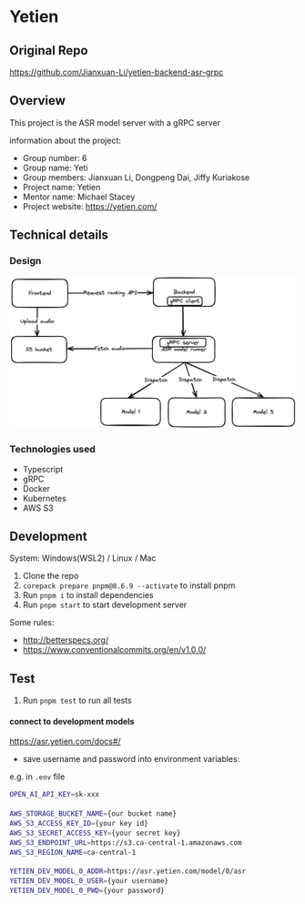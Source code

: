 # Yetien

## Original Repo

https://github.com/Jianxuan-Li/yetien-backend-asr-grpc


## Overview

This project is the ASR model server with a gRPC server

information about the project:

* Group number: 6
* Group name: Yeti
* Group members: Jianxuan Li, Dongpeng Dai, Jiffy Kuriakose
* Project name: Yetien
* Mentor name: Michael Stacey
* Project website: https://yetien.com/

## Technical details

### Design

![Flow chart](./docs/flow.png)

### Technologies used

* Typescript
* gRPC
* Docker
* Kubernetes
* AWS S3

## Development

System: Windows(WSL2) / Linux / Mac

1. Clone the repo
1. `corepack prepare pnpm@8.6.9 --activate` to install pnpm
1. Run `pnpm i` to install dependencies
1. Run `pnpm start` to start development server

Some rules:

* http://betterspecs.org/
* https://www.conventionalcommits.org/en/v1.0.0/

## Test

1. Run `pnpm test` to run all tests

#### connect to development models

https://asr.yetien.com/docs#/

* save username and password into environment variables:

e.g. in `.env` file

```bash
OPEN_AI_API_KEY=sk-xxx

AWS_STORAGE_BUCKET_NAME={our bucket name}
AWS_S3_ACCESS_KEY_ID={your key id}
AWS_S3_SECRET_ACCESS_KEY={your secret key}
AWS_S3_ENDPOINT_URL=https://s3.ca-central-1.amazonaws.com
AWS_S3_REGION_NAME=ca-central-1

YETIEN_DEV_MODEL_0_ADDR=https://asr.yetien.com/model/0/asr
YETIEN_DEV_MODEL_0_USER={your username}
YETIEN_DEV_MODEL_0_PWD={your password}
```
